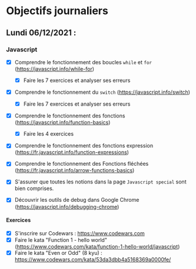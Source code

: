 # Objectifs journaliers

## Lundi 06/12/2021 :

### Javascript

* [X] Comprendre le fonctionnement des boucles `while` et `for` (https://javascript.info/while-for)
  * [X] Faire les 7 exercices et analyser ses erreurs
* [X] Comprendre le fonctionnement du `switch` (https://javascript.info/switch)
  * [X] Faire les 7 exercices et analyser ses erreurs
* [X] Comprendre le fonctionnement des fonctions (https://javascript.info/function-basics)
    * [X] Faire les 4 exercices
* [X] Comprendre le fonctionnement des fonctions expression (https://fr.javascript.info/function-expressions)
* [X] Comprendre le fonctionnement des Fonctions fléchées (https://fr.javascript.info/arrow-functions-basics)
* [X] S'assurer que toutes les notions dans la page `Javascript special` sont bien comprises.
* [X] Découvrir les outils de debug dans Google Chrome (https://javascript.info/debugging-chrome)


#### Exercices

* [X] S'inscrire sur Codewars : https://www.codewars.com
* [X] Faire le kata "Function 1 - hello world" (https://www.codewars.com/kata/function-1-hello-world/javascript)
* [X] Faire le kata "Even or Odd" (8 kyu) : https://www.codewars.com/kata/53da3dbb4a5168369a0000fe/